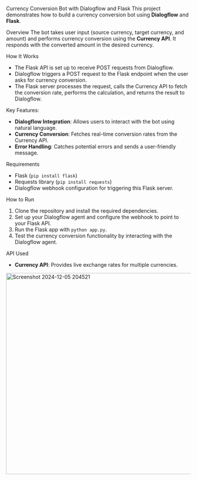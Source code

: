 Currency Conversion Bot with Dialogflow and Flask
This project demonstrates how to build a currency conversion bot using **Dialogflow** and **Flask**.

Overview
The bot takes user input (source currency, target currency, and amount) and performs currency conversion using the **Currency API**. It responds with the converted amount in the desired currency.

How It Works
- The Flask API is set up to receive POST requests from Dialogflow.
- Dialogflow triggers a POST request to the Flask endpoint when the user asks for currency conversion.
- The Flask server processes the request, calls the Currency API to fetch the conversion rate, performs the calculation, and returns the result to Dialogflow.

Key Features:
- **Dialogflow Integration**: Allows users to interact with the bot using natural language.
- **Currency Conversion**: Fetches real-time conversion rates from the Currency API.
- **Error Handling**: Catches potential errors and sends a user-friendly message.

Requirements
- Flask (`pip install flask`)
- Requests library (`pip install requests`)
- Dialogflow webhook configuration for triggering this Flask server.

How to Run
1. Clone the repository and install the required dependencies.
2. Set up your Dialogflow agent and configure the webhook to point to your Flask API.
3. Run the Flask app with `python app.py`.
4. Test the currency conversion functionality by interacting with the Dialogflow agent.

API Used
- **Currency API**: Provides live exchange rates for multiple currencies.


<img width="548" alt="Screenshot 2024-12-05 204521" src="https://github.com/user-attachments/assets/b9a6bc2d-5e01-4f24-9d2a-ffa327654489">

